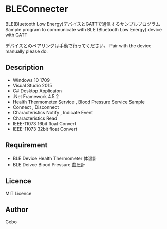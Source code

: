 BLEConnecter
====

BLE(Bluetooth Low Energy)デバイスとGATTで通信するサンプルプログラム
Sample program to communicate with BLE (Bluetooth Low Energy) device with GATT

デバイスとのペアリングは手動で行ってください。
Pair with the device manually please do.

## Description
- Windows 10 1709
- Visual Studio 2015
- C# Desktop Applicaion
- .Net Framework 4.5.2
- Health Thermometer Service , Blood Pressure Service Sample
- Connect , Disconnect
- Characteristics Notify , Indicate Event
- Characteristics Read
- IEEE-11073 16bit float Convert
- IEEE-11073 32bit float Convert

## Requirement
- BLE Device Health Thermometer 体温計
- BLE Deivce Blood Pressure 血圧計

## Licence
MIT Licence

## Author
Gebo
